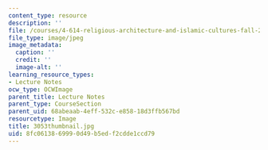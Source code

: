 ```yaml
---
content_type: resource
description: ''
file: /courses/4-614-religious-architecture-and-islamic-cultures-fall-2002/8fc0613869990d49b5edf2cdde1ccd79_3053thumbnail.jpg
file_type: image/jpeg
image_metadata:
  caption: ''
  credit: ''
  image-alt: ''
learning_resource_types:
- Lecture Notes
ocw_type: OCWImage
parent_title: Lecture Notes
parent_type: CourseSection
parent_uid: 68abeaab-4eff-532c-e858-18d3ffb567bd
resourcetype: Image
title: 3053thumbnail.jpg
uid: 8fc06138-6999-0d49-b5ed-f2cdde1ccd79
---
```

